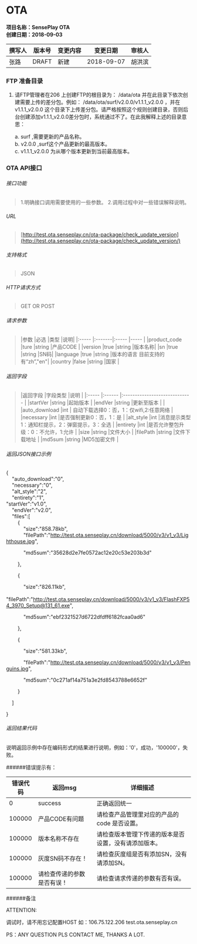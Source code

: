 
# OTA

**项目名称：SensePlay OTA**<br>
**创建日期：2018-09-03**

撰写人 | 版本号    | 变更内容 | 变更日期       | 审核人
--- | ------ | ---- | ---------- | ---
 张路| DRAFT | 新建   | 2018-09-07 | 胡洪滨


###   FTP 准备目录
1. 请FTP管理者在206 上创建FTP的根目录为： /data/ota 并在此目录下依次创建需要上传的差分包。例如：
   /data/ota/surf/v2.0.0/v1.1.1_v2.0.0 ，并在v1.1.1_v2.0.0 这个目录下上传差分包。请严格按照这个规则创建目录，否则后台创建添加v1.1.1_v2.0.0差分包时，系统通过不了。在此我解释上述的目录意思：  
   
    a. surf ,需要更新的产品名称。  
    b. v2.0.0 ,surf这个产品更新的最高版本。  
    c. v1.1.1_v2.0.0 为从哪个版本更新到当前最高版本。   
      




###  OTA API接口

###### 接口功能
> 1.明确接口调用需要使用的一些参数。
  2.调用过程中对一些错误解释说明。

###### URL
> [http://test.ota.senseplay.cn/ota-package/check_update_version](http://test.ota.senseplay.cn/ota-package/check_update_version/)

###### 支持格式
> JSON

###### HTTP请求方式
> GET OR POST

###### 请求参数
> |参数             |必选    |类型  |说明|
|:-----             |:-------|:----- |-----                               |
|product_code       |ture    |string |产品CODE                          |
|version            |true    |string   |版本名称|
|sn                 |true    |string   |SN码|
|language           |true    |string   |版本的语言 目前支持的有“zh”,"en"|
|country            |false    |string   |国家 |

###### 返回字段

> |返回字段     |字段类型      |说明                              |
|:-----         |:------        |:-----------------------------   |
|startVer         |string    |起始版本   |
|endVer         |string    |更新至版本   |                    |
|auto_download       |int | 自动下载选择0：否，1：仅wifi,2:任意网络                        |
|necessary        |int |是否强制更新0：否，1：是                         |
|alt_style           |int |消息提示类型1：通知栏提示，2：弹窗提示，3：全选         |
|entirety          |int |是否允许整包升级：0：不允许，1:允许          |
|size               |string |文件大小     |
|filePath          |string |文件下载地址 |
|md5sum             |string    |MD5加密文件          |


###### 返回JSON接口示例

{    
    "auto_download":"0",  
    "necessary":"0",  
    "alt_style":"2",  
    "entirety":"1",  
        "startVer":"v1.0",  
    "endVer":"v2.0",    
    "files":[  
        {  
            "size":"858.78kb",    
            "filePath":"http://test.ota.senseplay.cn/download/5000/v3/v1_v3/Lighthouse.jpg",

            "md5sum":"35628d2e7fe0572ac12e20c53e203b3d"  

        },  

        {  

            "size":"826.11kb",  
             "filePath":"http://test.ota.senseplay.cn/download/5000/v3/v1_v3/FlashFXP54_3970_Setup@131_61.exe",  

            "md5sum":"ebf2321527d6722dfdff6182fcaa0ad6"    

        },  

        {  

            "size":"581.33kb",  

            "filePath":"http://test.ota.senseplay.cn/download/5000/v3/v1_v3/Penguins.jpg",  

            "md5sum":"0c271af14a751a3e2fd8543788e6652f"  

        }  

    ]  

}


###### 返回结果代码

说明返回示例中存在编码形式的结果进行说明，例如：'0'，成功，'100000'，失败。

######错误提示有：

错误代码   | 返回msg            										| 详细描述
------ | ----------------    										| -----
0      | success         											|  正确返回统一
100000 | 产品CODE有问题        										|  请检查产品管理里对应的产品的code 是否设置。 
100000 | 版本名称不存在    										| 请检查版本管理下传递的版本是否设置，没有请添加版本。  
100000 | 灰度SN码不存在！											| 请检查灰度组是否有添加SN，没有请添加SN。 
100000 | 请检查传递的参数是否有误！									| 请检查请求传递的参数有否有误。 

######备注

ATTENTION:

调试时，请不用忘记配置HOST 如：106.75.122.206  test.ota.senseplay.cn

PS：ANY QUESTION PLS CONTACT ME, THANKS A LOT.


